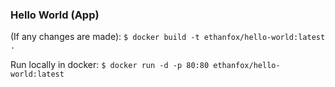 

### Hello World (App)

(If any changes are made): `$ docker build -t ethanfox/hello-world:latest .`

Run locally in docker: `$ docker run -d -p 80:80 ethanfox/hello-world:latest`